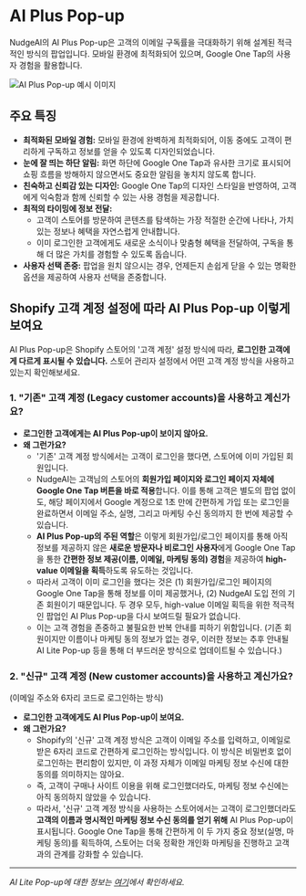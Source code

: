 # AI Plus Pop-up

NudgeAI의 AI Plus Pop-up은 고객의 이메일 구독률을 극대화하기 위해 설계된 적극적인 방식의 팝업입니다. 모바일 환경에 최적화되어 있으며, Google One Tap의 사용자 경험을 활용합니다.

![AI Plus Pop-up 예시 이미지](../../assets/images/AIPlusPop-up.png)

## 주요 특징

*   **최적화된 모바일 경험:** 모바일 환경에 완벽하게 최적화되어, 이동 중에도 고객이 편리하게 구독하고 정보를 얻을 수 있도록 디자인되었습니다.
*   **눈에 잘 띄는 하단 알림:** 화면 하단에 Google One Tap과 유사한 크기로 표시되어 쇼핑 흐름을 방해하지 않으면서도 중요한 알림을 놓치지 않도록 합니다.
*   **친숙하고 신뢰감 있는 디자인:** Google One Tap의 디자인 스타일을 반영하여, 고객에게 익숙함과 함께 신뢰할 수 있는 사용 경험을 제공합니다.
*   **최적의 타이밍에 정보 전달:**
    *   고객이 스토어를 방문하여 콘텐츠를 탐색하는 가장 적절한 순간에 나타나, 가치 있는 정보나 혜택을 자연스럽게 안내합니다.
    *   이미 로그인한 고객에게도 새로운 소식이나 맞춤형 혜택을 전달하여, 구독을 통해 더 많은 가치를 경험할 수 있도록 돕습니다.
*   **사용자 선택 존중:** 팝업을 원치 않으시는 경우, 언제든지 손쉽게 닫을 수 있는 명확한 옵션을 제공하여 사용자 선택을 존중합니다.

## Shopify 고객 계정 설정에 따라 AI Plus Pop-up 이렇게 보여요

AI Plus Pop-up은 Shopify 스토어의 '고객 계정' 설정 방식에 따라, **로그인한 고객에게 다르게 표시될 수 있습니다.** 스토어 관리자 설정에서 어떤 고객 계정 방식을 사용하고 있는지 확인해보세요.

### 1. "기존" 고객 계정 (Legacy customer accounts)을 사용하고 계신가요?

*   **로그인한 고객에게는 AI Plus Pop-up이 보이지 않아요.**
*   **왜 그런가요?**
    *   '기존' 고객 계정 방식에서는 고객이 로그인을 했다면, 스토어에 이미 가입된 회원입니다.
    *   NudgeAI는 고객님의 스토어의 **회원가입 페이지와 로그인 페이지 자체에 Google One Tap 버튼을 바로 적용**합니다. 이를 통해 고객은 별도의 팝업 없이도, 해당 페이지에서 Google 계정으로 1초 만에 간편하게 가입 또는 로그인을 완료하면서 이메일 주소, 실명, 그리고 마케팅 수신 동의까지 한 번에 제공할 수 있습니다.
    *   **AI Plus Pop-up의 주된 역할**은 이렇게 회원가입/로그인 페이지를 통해 아직 정보를 제공하지 않은 **새로운 방문자나 비로그인 사용자**에게 Google One Tap을 통한 **간편한 정보 제공(이름, 이메일, 마케팅 동의) 경험**을 제공하여 **high-value 이메일을 획득**하도록 유도하는 것입니다.
    *   따라서 고객이 이미 로그인을 했다는 것은 (1) 회원가입/로그인 페이지의 Google One Tap을 통해 정보를 이미 제공했거나, (2) NudgeAI 도입 전의 기존 회원이기 때문입니다. 두 경우 모두, high-value 이메일 획득을 위한 적극적인 팝업인 AI Plus Pop-up을 다시 보여드릴 필요가 없습니다.
    *   이는 고객 경험을 존중하고 불필요한 반복 안내를 피하기 위함입니다. (기존 회원이지만 이름이나 마케팅 동의 정보가 없는 경우, 이러한 정보는 추후 안내될 AI Lite Pop-up 등을 통해 더 부드러운 방식으로 업데이트될 수 있습니다.)

### 2. "신규" 고객 계정 (New customer accounts)을 사용하고 계신가요?
(이메일 주소와 6자리 코드로 로그인하는 방식)

*   **로그인한 고객에게도 AI Plus Pop-up이 보여요.**
*   **왜 그런가요?**
    *   Shopify의 '신규' 고객 계정 방식은 고객이 이메일 주소를 입력하고, 이메일로 받은 6자리 코드로 간편하게 로그인하는 방식입니다. 이 방식은 비밀번호 없이 로그인하는 편리함이 있지만, 이 과정 자체가 이메일 마케팅 정보 수신에 대한 동의를 의미하지는 않아요.
    *   즉, 고객이 구매나 사이트 이용을 위해 로그인했더라도, 마케팅 정보 수신에는 아직 동의하지 않았을 수 있습니다.
    *   따라서, '신규' 고객 계정 방식을 사용하는 스토어에서는 고객이 로그인했더라도 **고객의 이름과 명시적인 마케팅 정보 수신 동의를 얻기 위해** AI Plus Pop-up이 표시됩니다. Google One Tap을 통해 간편하게 이 두 가지 중요 정보(실명, 마케팅 동의)를 획득하여, 스토어는 더욱 정확한 개인화 마케팅을 진행하고 고객과의 관계를 강화할 수 있습니다.

---

*AI Lite Pop-up에 대한 정보는 [여기](../ai-lite-popup/index.md)에서 확인하세요.* 